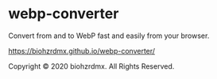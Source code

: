 # webp-converter

Convert from and to WebP fast and easily from your browser.

https://biohzrdmx.github.io/webp-converter/

Copyright © 2020 biohzrdmx. All Rights Reserved.